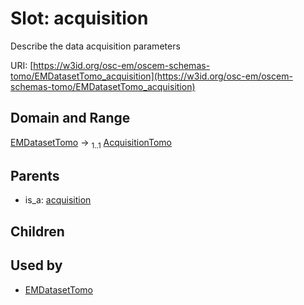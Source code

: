 
# Slot: acquisition

Describe the data acquisition parameters

URI: [https://w3id.org/osc-em/oscem-schemas-tomo/EMDatasetTomo_acquisition](https://w3id.org/osc-em/oscem-schemas-tomo/EMDatasetTomo_acquisition)


## Domain and Range

[EMDatasetTomo](EMDatasetTomo.md) &#8594;  <sub>1..1</sub> [AcquisitionTomo](AcquisitionTomo.md)

## Parents

 *  is_a: [acquisition](acquisition.md)

## Children


## Used by

 * [EMDatasetTomo](EMDatasetTomo.md)
